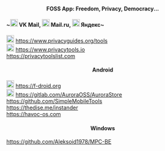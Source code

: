<h4 align="center"> FOSS App: Freedom, Privacy, Democracy... </h4>

#### ~<img width=20px src="https://i.ibb.co/yRG82BQ/vkmail.png"></img> VK Mail, <img width=20px src="https://i.ibb.co/wwR2FqW/mailru.png"></img> Mail.ru, <img width=20px src="https://i.ibb.co/Yd8SPKb/Yandex.png"></img> Яндекс~

<img width=20px src="https://www.privacyguides.org/assets/brand/PNG/Favicon/favicon-32x32.png"></img>  https://www.privacyguides.org/tools
<br>
<img width=20px src="https://www.privacytools.io/img/favicons/favicon.ico"></img> https://www.privacytools.io
<br>
https://privacytoolslist.com
<br>

<h4 align="center"> Android </h4>

<img width=20px src="https://f-droid.org/assets/apple-touch-icon_ypJwtCrcixeH_qV6LdcMYk1anFIR9o-_ufR__1wNdJY=.png"></img> https://f-droid.org
<br>
<img width=20px src="https://auroraoss.com/img/auroralogo.webp"></img> https://gitlab.com/AuroraOSS/AuroraStore
<br>
https://github.com/SimpleMobileTools
<br>
https://thedise.me/instander
<br>
https://havoc-os.com

<h4 align="center"> Windows </h4>

https://github.com/Aleksoid1978/MPC-BE
